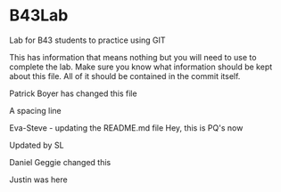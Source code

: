 # B43Lab
Lab for B43 students to practice using GIT

This has information that means nothing but you will need to use to complete the lab.
Make sure you know what information should be kept about this file. All of it should be contained in the commit itself.

Patrick Boyer has changed this file

A spacing line

Eva-Steve - updating the README.md file
Hey, this is PQ's now

Updated by SL

Daniel Geggie changed this

Justin was here
